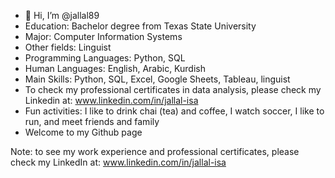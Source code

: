 - 👋 Hi, I’m @jallal89
- Education: Bachelor degree from Texas State University
- Major: Computer Information Systems
- Other fields: Linguist
- Programming Languages: Python, SQL
- Human Languages: English, Arabic, Kurdish
- Main Skills: Python, SQL, Excel, Google Sheets, Tableau, linguist
- To check my professional certificates in data analysis, please check my Linkedin at: www.linkedin.com/in/jallal-isa
- Fun activities: I like to drink chai (tea) and coffee, I watch soccer, I like to run, and meet friends and family
- Welcome to my Github page


Note: to see my work experience and professional certificates, please check my LinkedIn at: www.linkedin.com/in/jallal-isa
